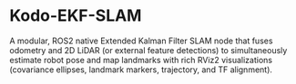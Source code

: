 # Kodo-EKF-SLAM
A modular, ROS2 native Extended Kalman Filter SLAM node that fuses odometry and 2D LiDAR (or external feature detections) to simultaneously estimate robot pose and map landmarks with rich RViz2 visualizations (covariance ellipses, landmark markers, trajectory, and TF alignment).
